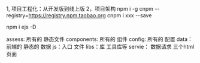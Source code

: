1, 项目工程化：从开发版到线上版
2，项目架构
npm i -g cnpm --registry=https://registry.npm.taobao.org
cnpm i xxx --save

npm i ejs -D

assess: 所有的 静态文件
components: 所有的 组件
config: 所有的 配置
data：前端的 静态的 数据
js：入口 文件
libs：库 工具库等
servie： 数据请求
三个html页面
